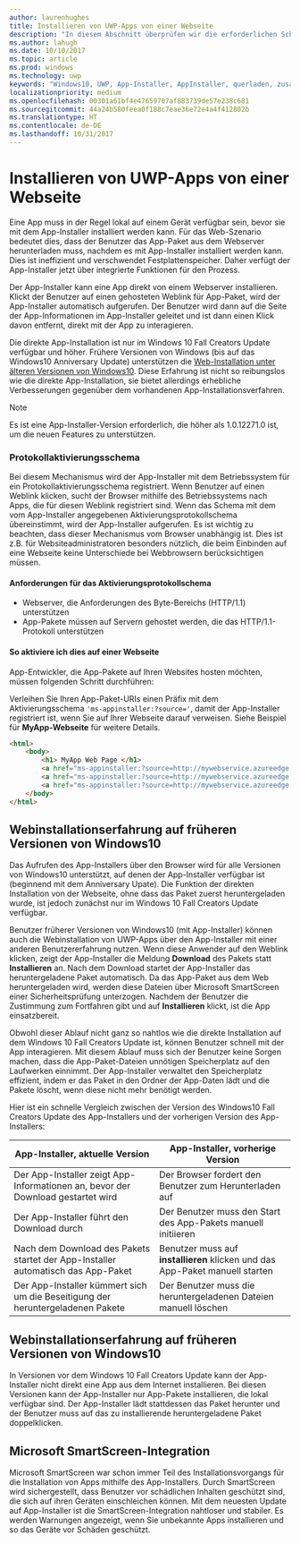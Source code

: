 ```yaml
---
author: laurenhughes
title: Installieren von UWP-Apps von einer Webseite
description: "In diesem Abschnitt überprüfen wir die erforderlichen Schritte, damit Benutzer Ihre Apps direkt von der Webseite installieren können."
ms.author: lahugh
ms.date: 10/10/2017
ms.topic: article
ms.prod: windows
ms.technology: uwp
keywords: "Windows10, UWP, App-Installer, AppInstaller, querladen, zusammengehörig, optionale Pakete"
localizationpriority: medium
ms.openlocfilehash: 00301a61bf4e47659707af883739de57e238c681
ms.sourcegitcommit: 44a24b580feea0f188c7eae36e72e4a4f412802b
ms.translationtype: HT
ms.contentlocale: de-DE
ms.lasthandoff: 10/31/2017
---
```

# <a name="installing-uwp-apps-from-a-web-page"></a>Installieren von UWP-Apps von einer Webseite

Eine App muss in der Regel lokal auf einem Gerät verfügbar sein, bevor sie mit dem App-Installer installiert werden kann. Für das Web-Szenario bedeutet dies, dass der Benutzer das App-Paket aus dem Webserver herunterladen muss, nachdem es mit App-Installer installiert werden kann. Dies ist ineffizient und verschwendet Festplattenspeicher. Daher verfügt der App-Installer jetzt über integrierte Funktionen für den Prozess.

Der App-Installer kann eine App direkt von einem Webserver installieren. Klickt der Benutzer auf einen gehosteten Weblink für App-Paket, wird der App-Installer automatisch aufgerufen. Der Benutzer wird dann auf die Seite der App-Informationen im App-Installer geleitet und ist dann einen Klick davon entfernt, direkt mit der App zu interagieren. 

Die direkte App-Installation ist nur im Windows 10 Fall Creators Update verfügbar und höher. Frühere Versionen von Windows (bis auf das Windows10 Anniversary Update) unterstützen die [Web-Installation unter älteren Versionen von Windows10](#web-install-experience). Diese Erfahrung ist nicht so reibungslos wie die direkte App-Installation, sie bietet allerdings erhebliche Verbesserungen gegenüber dem vorhandenen App-Installationsverfahren.
  
> [!NOTE]
> Es ist eine App-Installer-Version erforderlich, die höher als 1.0.12271.0 ist, um die neuen Features zu unterstützen.

### <a name="protocol-activation-scheme"></a>Protokollaktivierungsschema
Bei diesem Mechanismus wird der App-Installer mit dem Betriebssystem für ein Protokollaktivierungsschema registriert. Wenn Benutzer auf einen Weblink klicken, sucht der Browser mithilfe des Betriebssystems nach Apps, die für diesen Weblink registriert sind. Wenn das Schema mit dem vom App-Installer angegebenen Aktivierungsprotokollschema übereinstimmt, wird der App-Installer aufgerufen. Es ist wichtig zu beachten, dass dieser Mechanismus vom Browser unabhängig ist. Dies ist z.B. für Websiteadministratoren besonders nützlich, die beim Einbinden auf eine Webseite keine Unterschiede bei Webbrowsern berücksichtigen müssen. 

#### <a name="requirements-for-protocol-activation-scheme"></a>Anforderungen für das Aktivierungsprotokollschema
   - Webserver, die Anforderungen des Byte-Bereichs (HTTP/1.1) unterstützen
   - App-Pakete müssen auf Servern gehostet werden, die das HTTP/1.1-Protokoll unterstützen   

#### <a name="how-to-enable-this-on-a-webpage"></a>So aktiviere ich dies auf einer Webseite 
App-Entwickler, die App-Pakete auf Ihren Websites hosten möchten, müssen folgenden Schritt durchführen:

Verleihen Sie Ihren App-Paket-URIs einen Präfix mit dem Aktivierungsschema `'ms-appinstaller:?source='`, damit der App-Installer registriert ist, wenn Sie auf Ihrer Webseite darauf verweisen. Siehe Beispiel für **MyApp-Webseite** für weitere Details. 
``` html
<html>
    <body>
        <h1> MyApp Web Page </h1>
        <a href="ms-appinstaller:?source=http://mywebservice.azureedge.net/HubApp.appx"> Install app package </a>
        <a href="ms-appinstaller:?source=http://mywebservice.azureedge.net/HubAppBundle.appxbundle"> Install app bundle  </a>
        <a href="ms-appinstaller:?source=http://mywebservice.azureedge.net/HubAppSet.appinstaller"> Install related set </a>
    </body>
</html>
```

## Webinstallationserfahrung auf früheren Versionen von Windows10<a name="web-install-experience"></a>

Das Aufrufen des App-Installers über den Browser wird für alle Versionen von Windows10 unterstützt, auf denen der App-Installer verfügbar ist (beginnend mit dem Anniversary Upate). Die Funktion der direkten Installation von der Webseite, ohne dass das Paket zuerst heruntergeladen wurde, ist jedoch zunächst nur im Windows 10 Fall Creators Update verfügbar.  

Benutzer früherer Versionen von Windows10 (mit App-Installer) können auch die Webinstallation von UWP-Apps über den App-Installer mit einer anderen Benutzererfahrung nutzen. Wenn diese Anwender auf den Weblink klicken, zeigt der App-Installer die Meldung **Download** des Pakets statt **Installieren** an. Nach dem Download startet der App-Installer das heruntergeladene Paket automatisch. Da das App-Paket aus dem Web heruntergeladen wird, werden diese Dateien über Microsoft SmartScreen einer Sicherheitsprüfung unterzogen. Nachdem der Benutzer die Zustimmung zum Fortfahren gibt und auf **Installieren** klickt, ist die App einsatzbereit.

Obwohl dieser Ablauf nicht ganz so nahtlos wie die direkte Installation auf dem Windows 10 Fall Creators Update ist, können Benutzer schnell mit der App interagieren. Mit diesem Ablauf muss sich der Benutzer keine Sorgen machen, dass die App-Paket-Dateien unnötigen Speicherplatz auf den Laufwerken einnimmt. Der App-Installer verwaltet den Speicherplatz effizient, indem er das Paket in den Ordner der App-Daten lädt und die Pakete löscht, wenn diese nicht mehr benötigt werden. 

Hier ist ein schnelle Vergleich zwischen der Version des Windows10 Fall Creators Update des App-Installers und der vorherigen Version des App-Installers:

| App-Installer, aktuelle Version | App-Installer, vorherige Version |
|------------------------------|----------------------------------|
| Der App-Installer zeigt App-Informationen an, bevor der Download gestartet wird | Der Browser fordert den Benutzer zum Herunterladen auf  |
| Der App-Installer führt den Download durch | Der Benutzer muss den Start des App-Pakets manuell initiieren |
| Nach dem Download des Pakets startet der App-Installer automatisch das App-Paket | Benutzer muss auf **installieren** klicken und das App-Paket manuell starten |
| Der App-Installer kümmert sich um die Beseitigung der heruntergeladenen Pakete | Der Benutzer muss die heruntergeladenen Dateien manuell löschen |

## <a name="web-install-experience-on-previous-versions-of-windows-10"></a>Webinstallationserfahrung auf früheren Versionen von Windows10
In Versionen vor dem Windows 10 Fall Creators Update kann der App-Installer nicht direkt eine App aus dem Internet installieren. Bei diesen Versionen kann der App-Installer nur App-Pakete installieren, die lokal verfügbar sind. Der App-Installer lädt stattdessen das Paket herunter und der Benutzer muss auf das zu installierende heruntergeladene Paket doppelklicken.


## <a name="microsoft-smartscreen-integration"></a>Microsoft SmartScreen-Integration

Microsoft SmartScreen war schon immer Teil des Installationsvorgangs für die Installation von Apps mithilfe des App-Installers. Durch SmartScreen wird sichergestellt, dass Benutzer vor schädlichen Inhalten geschützt sind, die sich auf ihren Geräten einschleichen können. Mit dem neuesten Update auf App-Installer ist die SmartScreen-Integration nahtloser und stabiler. Es werden Warnungen angezeigt, wenn Sie unbekannte Apps installieren und so das Geräte vor Schäden geschützt. 